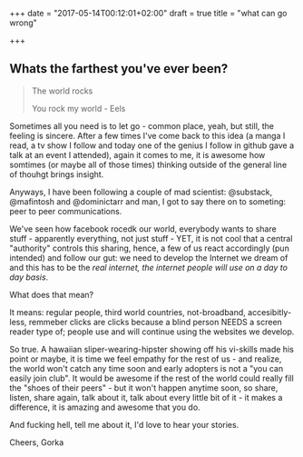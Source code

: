 +++
date = "2017-05-14T00:12:01+02:00"
draft = true
title = "what can go wrong"

+++

## Whats the farthest you've ever been?

> The world rocks
>
> You rock my world - Eels


Sometimes all you need is to let go - common place, yeah, but still, the feeling is sincere. After a few times I've come back to this idea (a manga I read, a tv show I follow and today one of the genius I follow in github gave a talk at an event I attended), again it comes to me, it is awesome how somtimes (or maybe all of those times) thinking outside of the general line of thouhgt brings insight.

Anyways, I have been following a couple of mad scientist: @substack, @mafintosh and @dominictarr and man, I got to say there on to someting: peer to peer communications.

We've seen how facebook rocedk our world, everybody wants to share stuff - apparently everything, not just stuff - YET, it is not cool that a central "authority" controls this sharing, hence, a few of us react accordingly (pun intended) and follow our gut: we need to develop the Internet we dream of and this has to be the *real internet, the internet people will use on a day to day basis*.

What does that mean?

It means: regular people, third world countries, not-broadband, accesibitly-less, remmeber clicks are clicks because a blind person NEEDS a screen reader type of; people use and will continue using the websites we develop.

So true. A hawaiian sliper-wearing-hipster showing off his vi-skills made his point or maybe, it is time we feel empathy for the rest of us - and realize, the world won't catch any time soon and early adopters is not a "you can easily join club". It would be awesome if the rest of the world could really fill the "shoes of their peers" - but it won't happen anytime soon, so share, listen, share again, talk about it, talk about every little bit of it - it makes a difference, it is amazing and awesome that you do.

And fucking hell, tell me about it, I'd love to hear your stories.

Cheers,
Gorka
